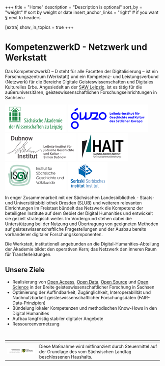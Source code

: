 +++
title = "Home"
description = "Description is optional"
sort_by = "weight" # sort by weight or date
insert_anchor_links = "right" # if you want § next to headers

[extra]
show_in_topics = true
+++


# KompetenzwerkD - Netzwerk und Werkstatt

Das KompetenzwerkD – D steht für alle Facetten der Digitalisierung – ist ein Forschungszentrum (Werkstatt) und ein Kompetenz- und Leistungsverbund (Netzwerk) für die Bereiche Digitale Geisteswissenschaften und Digitales Kulturelles Erbe. Angesiedelt an der [SAW Leipzig](https://www.saw-leipzig.de/), ist es tätig für die außeruniversitären, geisteswissenschaftlichen Forschungseinrichtungen in Sachsen.:

 [![](images/saw-logo.png)](https://www.saw-leipzig.de/) 
 [![](images/gwzo-logo.png)](https://www.leibniz-gwzo.de/) <br />[![](images/di-logo.png)](http://www.dubnow.de/) 
 [![](images/hait-logo.png)](https://hait.tu-dresden.de/)  <br />[![](images/isgv-logo.png)](https://www.isgv.de/) [![](images/si-logo.png)](https://www.serbski-institut.de/)  

In enger Zusammenarbeit mit der Sächsischen Landesbibliothek - Staats- und Universitätsbibliothek Dresden (SLUB) und weiteren relevanten Einrichtungen im Freistaat bündelt  das Netzwerk die Kompetenz der beteiligten Institute auf dem Gebiet der Digital Humanities und entwickelt sie gezielt strategisch weiter. Im Vordergrund stehen dabei die Unterstützung bei der Nutzung und Übertragung von geeigneten Methoden auf geisteswissenschaftliche Fragestellungen und der Ausbau bereits vorhandener digitaler Forschungskomponenten.

Die Werkstatt, institutionell angebunden an die Digital-Humanities-Abteilung der Akademie bildet den operativen Kern; das Netzwerk den inneren Raum für Transferleistungen.

## Unsere Ziele

* Realisierung von [Open Access](@/glossar/_index.md#open-access), [Open Data](@/glossar/_index.md#linked-open-data), [Open Source](@/glossar/_index.md#open-source) und [Open Science](@/glossar/_index.md#open-science) in der Breite geisteswissenschaftlicher Forschung in Sachsen
* Optimierung der Auffindbarkeit, Zugänglichkeit, Interoperabilität und Nachnutzbarkeit geisteswissenschaftlicher Forschungsdaten (FAIR-Data-Prinzipien)
* Bündelung lokaler Kompetenzen und methodischen Know-Hows in den Digital Humanities
* Aufbau langfristig stabiler digitaler Angebote
* Ressourcenvernetzung

<br/>

|<!-- -->|<!-- -->|
|--|--|
| ![](images/smwk-logo.png) | Diese Maßnahme wird mitfinanziert durch Steuermittel auf der Grundlage des vom Sächsischen Landtag beschlossenen Haushalts. |
